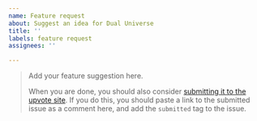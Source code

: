 ```yaml
---
name: Feature request
about: Suggest an idea for Dual Universe
title: ''
labels: feature request
assignees: ''

---
```


> Add your feature suggestion here.
> 
> When you are done, you should also consider [submitting it to the upvote site](https://upvote.dualuniverse.game/suggestions/add).
> If you do this, you should paste a link to the submitted issue as a comment here, and add the `submitted` tag to the issue.
